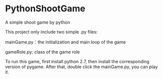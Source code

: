 PythonShootGame
===============

A simple shoot game by python


This project only include two simple .py files: 

  mainGame.py：the initialization and main loop of the game
  
  gameRole.py: class of the game role
  
  
To run this game, first install python 2.7, then install the corresponding version of pygame.
After that, double click the mainGame.py, you can play it.
